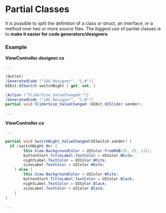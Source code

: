 # Partial Classes
It is possible to split the definition of a class or struct, an interface, or a method over two or more source files. 
The *biggest use* of partial classes is to **make it easier for code generators/designers**.

### Example
**ViewController.designer.cs**
```C#
...

[Outlet]
[GeneratedCode ("iOS Designer", "1.0")]
UIKit.UISwitch switchNight { get; set; }

[Action ("SliderSize_ValueChanged:")]
[GeneratedCode ("iOS Designer", "1.0")]
partial void SliderSize_ValueChanged (UIKit.UISlider sender);

...
```

  
**ViewController.cs**
```C#
...

partial void SwitchNight_ValueChanged(UISwitch sender) {
  if (switchNight.On) {
		this.View.BackgroundColor = UIColor.FromRGB(25, 25, 112);
		buttonStart.TitleLabel.TextColor = UIColor.White;
		nightLabel.TextColor = UIColor.White;
		sizeLabel.TextColor = UIColor.White;
	} else {
		this.View.BackgroundColor = UIColor.White;
		buttonStart.TitleLabel.TextColor = UIColor.Black;
		nightLabel.TextColor = UIColor.Black;
		sizeLabel.TextColor = UIColor.Black;
	}
}

...
```
